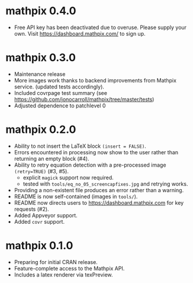 # mathpix 0.4.0

* Free API key has been deactivated due to overuse. Please supply your own. 
   Visit https://dashboard.mathpix.com/ to sign up.

# mathpix 0.3.0

* Maintenance release
* More images work thanks to backend improvements from Mathpix service.
  (updated tests accordingly).
* Included covrpage test summary (see https://github.com/jonocarroll/mathpix/tree/master/tests)
* Adjusted dependence to patchlevel 0

# mathpix 0.2.0

* Ability to not insert the LaTeX block `(insert = FALSE)`.
* Errors encountered in processing now show to the user rather than returning an empty block (#4).
* Ability to retry equation detection with a pre-processed image `(retry=TRUE)` (#3, #5).
  - explicit `magick` support now required.
  - tested with `tools/eq_no_05_screencapfixes.jpg` and retrying works.
* Providing a non-existent file produces an error rather than a warning.
* README is now self-contained (images in `tools/`).
* README now directs users to https://dashboard.mathpix.com for key requests (#2).
* Added Appveyor support.
* Added `covr` support.

# mathpix 0.1.0

* Preparing for initial CRAN release. 
* Feature-complete access to the Mathpix API.
* Includes a latex renderer via texPreview.




